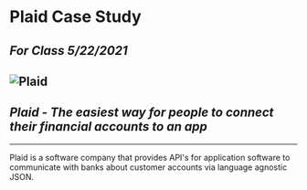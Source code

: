 # Plaid Case Study
*For Class 5/22/2021*
---
![Plaid](http://startupmanagement.org/wp-content/uploads/2020/01/image.png)
---
## ***Plaid - The easiest way for people to connect their financial accounts to an app*** 
---
Plaid is a software company that provides API's for application software to communicate with banks about customer accounts via language agnostic JSON. 